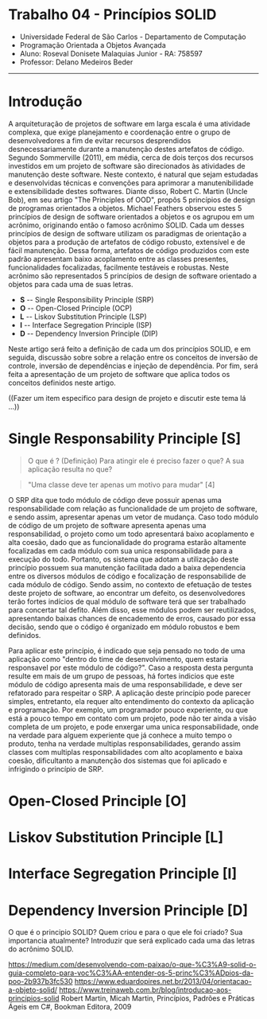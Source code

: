 # Trabalho 04 - Princípios SOLID
- Universidade Federal de São Carlos - Departamento de Computação
- Programação Orientada a Objetos Avançada
- Aluno: Roseval Donisete Malaquias Junior - RA: 758597
- Professor: Delano Medeiros Beder

---

# Introdução

A arquiteturação de projetos de software em larga escala é uma atividade complexa, que exige planejamento e coordenação entre o grupo de desenvolvedores a fim de evitar recursos desprendidos desnecessariamente durante a manutenção destes artefatos de código. Segundo Sommerville (2011), em média, cerca de dois terços dos recursos investidos em um projeto de software são direcionados às atividades de manutenção deste software. Neste contexto, é natural que sejam estudadas e desenvolvidas técnicas e convenções para aprimorar a manutenibilidade e extensibilidade destes softwares. Diante disso, Robert C. Martin (Uncle Bob), em seu artigo "The Principles of OOD", propôs 5 princípios de design de programas orientados a objetos. Michael Feathers observou estes 5 princípios de design de software orientados a objetos e os agrupou em um acrônimo, originando então o famoso acrônimo SOLID. Cada um desses princípios de design de software utilizam os paradigmas de orientação a objetos para a produção de artefatos de código robusto, extensível e de fácil manutenção. Dessa forma, artefatos de código produzidos com este padrão apresentam baixo acoplamento entre as classes presentes, funcionalidades focalizadas, facilmente testáveis e robustas. Neste acrônimo são representados 5 princípios de design de software orientado a objetos para cada uma de suas letras.

- **S** -- Single Responsibility Principle (SRP)
- **O** -- Open-Closed Principle (OCP)
- **L** -- Liskov Substitution Principle (LSP)
- **I** -- Interface Segregation Principle (ISP)
- **D** -- Dependency Inversion Principle (DIP)

Neste artigo será feito a definição de cada um dos princípios SOLID, e em seguida, discussão sobre sobre a relação entre os conceitos de inversão de controle, inversão de dependências e injeção de dependência. Por fim, será feita a apresentação de um projeto de software que aplica todos os conceitos definidos neste artigo. 

((Fazer um item especifico para design de projeto e discutir este tema lá ...))


# Single Responsability Principle [S]
> O que é ? (Definição)
> Para atingir ele é preciso fazer o que?
> A sua aplicação resulta no que?

> "Uma classe deve ter apenas um motivo para mudar" [4]

O SRP dita que todo módulo de código deve possuir apenas uma responsabilidade com relação as funcionalidade de um projeto de software, e sendo assim, apresentar apenas um vetor de mudança. Caso todo módulo de código de um projeto de software apresenta apenas uma responsabilidad, o projeto como um todo apresentará baixo acoplamento e alta coesão, dado que as funcionalidade do programa estarão altamente focalizadas em cada módulo com sua unica responsabilidade para a execução do todo. Portanto, os sistema que adotam a utilização deste princípio possuem sua manutenção facilitada dado a baixa dependencia entre os diversos módulos de código e focalização de responsabilide de cada módulo de código. Sendo assim, no contexto de efetuação de testes deste projeto de software, ao encontrar um defeito, os desenvolvedores terão fortes indícios de qual módulo de software terá que ser trabalhado para concertar tal defito. Além disso, esse módulos podem ser reutilizados, apresentando baixas chances de encademento de erros, causado por essa decisão, sendo que o código é organizado em módulo robustos e bem definidos. 

Para aplicar este princípio, é indicado que seja pensado no todo de uma aplicação como "dentro do time de desenvolvimento, quem estaria responsavel por este módulo de código?". Caso a resposta desta pergunta resulte em mais de um grupo de pessoas, há fortes indicios que este módulo de código apresenta mais de uma responsabilidade, e deve ser refatorado para respeitar o SRP. A aplicação deste princípio pode parecer simples, entretanto, ela requer alto entendimento do contexto da aplicação e programação. Por exemplo, um programador pouco experiente, ou que está a pouco tempo em contato com um projeto, pode não ter ainda a visão completa de um projeto, e pode enxergar uma unica responsabilidade, onde na verdade para alguem experiente que já conhece a muito tempo o produto, tenha na verdade multiplas responsabilidades, gerando assim classes com multiplas responsabilidades com alto acoplamento e baixa coesão, dificultanto a manutenção dos sistemas que foi aplicado e infrigindo o princípio de SRP.

# Open-Closed Principle [O]

# Liskov Substitution Principle [L]

# Interface Segregation Principle [I]

# Dependency Inversion Principle [D]

O que é o principio SOLID? 
Quem criou e para o que ele foi criado?
Sua importancia atualmente?
Introduzir que será explicado cada uma das letras do acrônimo SOLID.

https://medium.com/desenvolvendo-com-paixao/o-que-%C3%A9-solid-o-guia-completo-para-voc%C3%AA-entender-os-5-princ%C3%ADpios-da-poo-2b937b3fc530
https://www.eduardopires.net.br/2013/04/orientacao-a-objeto-solid/
https://www.treinaweb.com.br/blog/introducao-aos-principios-solid
Robert Martin, Micah Martin, Princípios, Padrões e Práticas Ágeis em C#,  Bookman Editora, 2009
